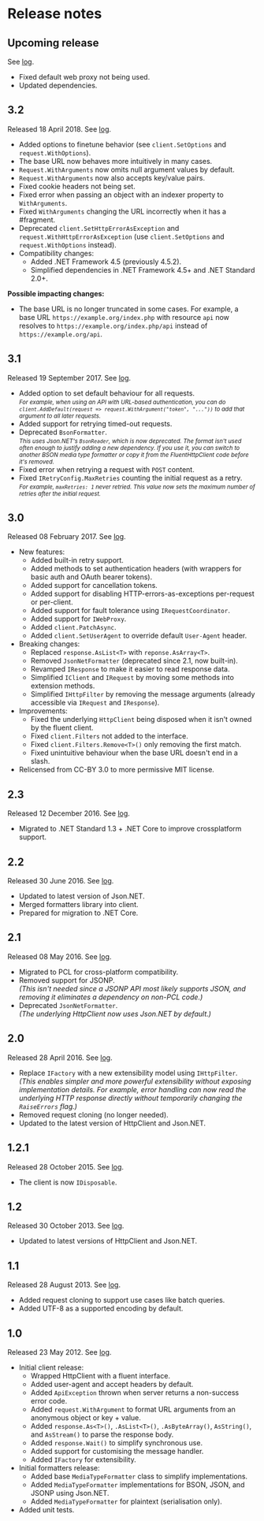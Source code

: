 # Release notes
<!--
## 4.0
**Breaking changes:**
* When you specify null arguments like `request.WithArgument("x", null)`, the argument is now ignored instead of sending a blank value. You can use the previous behaviour by setting the `IgnoreNullArguments: false` option.
-->

## Upcoming release
See [log](https://github.com/Pathoschild/FluentHttpClient/compare/3.2...develop).

* Fixed default web proxy not being used.
* Updated dependencies.

## 3.2
Released 18 April 2018. See [log](https://github.com/Pathoschild/FluentHttpClient/compare/3.1...3.2).

* Added options to finetune behavior (see `client.SetOptions` and `request.WithOptions`).
* The base URL now behaves more intuitively in many cases.
* `Request.WithArguments` now omits null argument values by default.  
* `Request.WithArguments` now also accepts key/value pairs.
* Fixed cookie headers not being set.
* Fixed error when passing an object with an indexer property to `WithArguments`.
* Fixed `WithArguments` changing the URL incorrectly when it has a #fragment.
* Deprecated `client.SetHttpErrorAsException` and `request.WithHttpErrorAsException` (use `client.SetOptions` and `request.WithOptions` instead).
* Compatibility changes:
  * Added .NET Framework 4.5 (previously 4.5.2).
  * Simplified dependencies in .NET Framework 4.5+ and .NET Standard 2.0+.

**Possible impacting changes:**
  * The base URL is no longer truncated in some cases. For example, a base URL `https://example.org/index.php` with resource `api` now resolves to `https://example.org/index.php/api` instead of `https://example.org/api`.

## 3.1
Released 19 September 2017. See [log](https://github.com/Pathoschild/FluentHttpClient/compare/3.0...3.1).

* Added option to set default behaviour for all requests.  
  <small>_For example, when using an API with URL-based authentication, you can do `client.AddDefault(request => request.WithArgument("token", "..."))` to add that argument to all later requests._</small>
* Added support for retrying timed-out requests.
* Deprecated `BsonFormatter`.  
  <small>_This uses Json.NET's `BsonReader`, which is now deprecated. The format isn't used often enough to justify adding a new dependency. If you use it, you can switch to another BSON media type formatter or copy it from the FluentHttpClient code before it's removed._</small>
* Fixed error when retrying a request with `POST` content.
* Fixed `IRetryConfig.MaxRetries` counting the initial request as a retry.  
  <small>_For example, `maxRetries: 1` never retried. This value now sets the maximum number of retries after the initial request.</small>_

## 3.0
Released 08 February 2017. See [log](https://github.com/Pathoschild/FluentHttpClient/compare/2.3...3.0).

* New features:
  * Added built-in retry support.
  * Added methods to set authentication headers (with wrappers for basic auth and OAuth bearer tokens).
  * Added support for cancellation tokens.
  * Added support for disabling HTTP-errors-as-exceptions per-request or per-client.
  * Added support for fault tolerance using `IRequestCoordinator`.
  * Added support for `IWebProxy`.
  * Added `client.PatchAsync`.
  * Added `client.SetUserAgent` to override default `User-Agent` header.
* Breaking changes:
  * Replaced `response.AsList<T>` with `reponse.AsArray<T>`.
  * Removed `JsonNetFormatter` (deprecated since 2.1, now built-in).
  * Revamped `IResponse` to make it easier to read response data.
  * Simplified `IClient` and `IRequest` by moving some methods into extension methods.
  * Simplified `IHttpFilter` by removing the message arguments (already accessible via `IRequest` and `IResponse`).
* Improvements:
  * Fixed the underlying `HttpClient` being disposed when it isn't owned by the fluent client.
  * Fixed `client.Filters` not added to the interface.
  * Fixed `client.Filters.Remove<T>()` only removing the first match.
  * Fixed unintuitive behaviour when the base URL doesn't end in a slash.
* Relicensed from CC-BY 3.0 to more permissive MIT license.

## 2.3
Released 12 December 2016. See [log](https://github.com/Pathoschild/FluentHttpClient/compare/2.2.0..2.3).

* Migrated to .NET Standard 1.3 + .NET Core to improve crossplatform support.

## 2.2
Released 30 June 2016. See [log](https://github.com/Pathoschild/FluentHttpClient/compare/2.1.0..2.2.0).

* Updated to latest version of Json.NET.
* Merged formatters library into client.
* Prepared for migration to .NET Core.


## 2.1
Released 08 May 2016. See [log](https://github.com/Pathoschild/FluentHttpClient/compare/2.0.0..2.1.0).

* Migrated to PCL for cross-platform compatibility.
* Removed support for JSONP.  
  _(This isn't needed since a JSONP API most likely supports JSON, and removing it eliminates a
  dependency on non-PCL code.)_
* Deprecated `JsonNetFormatter`.  
  _(The underlying HttpClient now uses Json.NET by default.)_

## 2.0
Released 28 April 2016. See [log](https://github.com/Pathoschild/FluentHttpClient/compare/1.2.1..2.0.0).

* Replace `IFactory` with a new extensibility model using `IHttpFilter`.  
  _(This enables simpler and more powerful extensibility without exposing implementation details.
  For example, error handling can now read the underlying HTTP response directly without
  temporarily changing the `RaiseErrors` flag.)_
* Removed request cloning (no longer needed).
* Updated to the latest version of HttpClient and Json.NET.

## 1.2.1
Released 28 October 2015. See [log](https://github.com/Pathoschild/FluentHttpClient/compare/1.2.0..1.2.1).

* The client is now `IDisposable`.

## 1.2
Released 30 October 2013. See [log](https://github.com/Pathoschild/FluentHttpClient/compare/1.1.0..1.2.0).

* Updated to latest versions of HttpClient and Json.NET.

## 1.1
Released 28 August 2013. See [log](https://github.com/Pathoschild/FluentHttpClient/compare/1.0.0..1.1.0).

* Added request cloning to support use cases like batch queries.
* Added UTF-8 as a supported encoding by default.


## 1.0
Released 23 May 2012. See [log](https://github.com/Pathoschild/FluentHttpClient/compare/a316a15a7aaa8b3882fa9111db192a1d962b72ed...1.0.0).

* Initial client release:
  * Wrapped HttpClient with a fluent interface.
  * Added user-agent and accept headers by default.
  * Added `ApiException` thrown when server returns a non-success error code.
  * Added `request.WithArgument` to format URL arguments from an anonymous object or key + value.
  * Added `response.As<T>()`, `.AsList<T>()`, `.AsByteArray()`, `AsString()`, and `AsStream()` to parse the response body.
  * Added `response.Wait()` to simplify synchronous use.
  * Added support for customising the message handler.
  * Added `IFactory` for extensibility.
* Initial formatters release:
  * Added base `MediaTypeFormatter` class to simplify implementations.
  * Added `MediaTypeFormatter` implementations for BSON, JSON, and JSONP using Json.NET.
  * Added `MediaTypeFormatter` for plaintext (serialisation only).
* Added unit tests.



